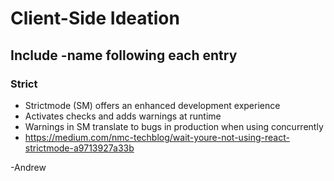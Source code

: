 # Client-Side Ideation

## Include -name following each entry

### Strict
- Strictmode (SM) offers an enhanced development experience
- Activates checks and adds warnings at runtime 
- Warnings in SM translate to bugs in production when using concurrently
- https://medium.com/nmc-techblog/wait-youre-not-using-react-strictmode-a9713927a33b

-Andrew 


